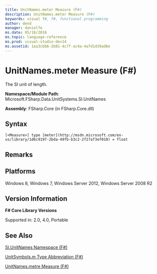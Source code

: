 ```yaml
---
title: UnitNames.meter Measure (F#)
description: UnitNames.meter Measure (F#)
keywords: visual f#, f#, functional programming
author: dend
manager: danielfe
ms.date: 05/16/2016
ms.topic: language-reference
ms.prod: visual-studio-dev14
ms.assetid: 1aa3cbb6-2b81-4c7f-ac4a-4afd1439ad6e 
---
```


# UnitNames.meter Measure (F#)

The SI unit of length.

**Namespace/Module Path**: Microsoft.FSharp.Data.UnitSystems.SI.UnitNames

**Assembly**: FSharp.Core (in FSharp.Core.dll)


## Syntax

```
[<Measure>] type [meter](http://msdn.microsoft.com/en-us/library/1d6c9197-2bda-49fb-b3c2-2f27af3ef010) = float
```

## Remarks

## Platforms
Windows 8, Windows 7, Windows Server 2012, Windows Server 2008 R2


## Version Information
**F# Core Library Versions**

Supported in: 2.0, 4.0, Portable




## See Also
[SI.UnitNames Namespace &#40;F&#35;&#41;](SI.UnitNames-Namespace-%5BFSharp%5D.md)

[UnitSymbols.m Type Abbreviation (F#)](http://msdn.microsoft.com/en-us/library/964afe1f-446b-4bfb-b70e-df4be49b89cd )

[UnitNames.metre Measure &#40;F&#35;&#41;](UnitNames.metre-Measure-%5BFSharp%5D.md)

